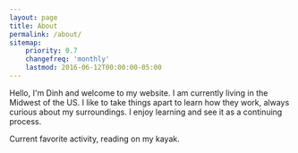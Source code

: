```yaml
---
layout: page
title: About
permalink: /about/
sitemap:
    priority: 0.7
    changefreq: 'monthly'
    lastmod: 2016-06-12T00:00:00-05:00
---
```


Hello, I'm Dinh and welcome to my website. I am currently living in the Midwest of the US. I like to take things apart to learn how they work, always curious about my surroundings. I enjoy learning and see it as a continuing process.   

Current favorite activity, reading on my kayak.  

<amp-img width="1280" height="720" layout="responsive" src="/assets/images/austin.jpg"></amp-img>
